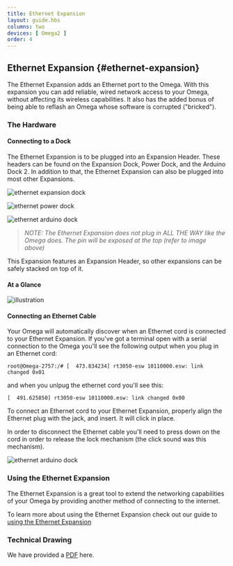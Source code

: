 ```yaml
---
title: Ethernet Expansion
layout: guide.hbs
columns: two
devices: [ Omega2 ]
order: 4
---
```


## Ethernet Expansion {#ethernet-expansion}

<!-- // intro on the ethernet expansion - allows the omega to be wired as well as wireless -->

The Ethernet Expansion adds an Ethernet port to the Omega. With this expansion you can add reliable, wired network access to your Omega, without affecting its wireless capabilities. It also has the added bonus of being able to reflash an Omega whose software is corrupted ("bricked").



### The Hardware

#### Connecting to a Dock

<!-- // plugged into the expansion Header -->
<!-- // TODO: have photos of it plugged into the Exp dock, power dock, and arduino dock 2 -->

The Ethernet Expansion is to be plugged into an Expansion Header. These headers can be found on the Expansion Dock, Power Dock, and the Arduino Dock 2. In addition to that, the Ethernet Expansion can also be plugged into most other Expansions.

![ethernet expansion dock](https://raw.githubusercontent.com/OnionIoT/Onion-Docs/master/Omega2/Documentation/Hardware-Overview/img/ethernet-top-expansion-dock.JPG)

![ethernet power dock](https://raw.githubusercontent.com/OnionIoT/Onion-Docs/master/Omega2/Documentation/Hardware-Overview/img/ethernet-top-power-dock.JPG)

![ethernet arduino dock](https://raw.githubusercontent.com/OnionIoT/Onion-Docs/master/Omega2/Documentation/Hardware-Overview/img/ethernet-top-arduino-dock.JPG)


>*NOTE: The Ethernet Expansion does not plug in ALL THE WAY like the Omega does. The pin will be exposed at the top (refer to image above)*

<!-- // mention that other expansions can be safely stacked on top of it -->

This Expansion features an Expansion Header, so other expansions can be safely stacked on top of it.

#### At a Glance

![illustration](https://raw.githubusercontent.com/OnionIoT/Onion-Docs/master/Omega2/Documentation/Hardware-Overview/img/ethernet-expansion-illustration.png)

#### Connecting an Ethernet Cable

<!-- // instructions and photos of connecting and disconnecting an ethernet Cable -->

Your Omega will automatically discover when an Ethernet cord is connected to your Ethernet Expansion. If you've got a terminal open with a serial connection to the Omega you'll see the following output when you plug in an Ethernet cord:

```
root@Omega-2757:/# [  473.834234] rt3050-esw 10110000.esw: link changed 0x01
```

and when you unlpug the ethernet cord you'll see this:

```
[  491.625850] rt3050-esw 10110000.esw: link changed 0x00
```

To connect an Ethernet cord to your Ethernet Expansion, properly align the Ethernet plug with the jack, and insert. It will click in place.

In order to disconnect the Ethernet cable you'll need to press down on the cord in order to release the lock mechanism (the click sound was this mechanism).


![ethernet arduino dock](https://raw.githubusercontent.com/OnionIoT/Onion-Docs/master/Omega2/Documentation/Hardware-Overview/img/ethernet-cord-plugged-in.JPG)


### Using the Ethernet Expansion

<!-- TODO: This article already exists under Documentation/connectivity/ethernet-expansion.md, where is the preferred location for these articles? -->

<!-- // providing wired, ethernet connectivity to the omega extends its networking capabilities -->

The Ethernet Expansion is a great tool to extend the networking capabilities of your Omega by providing another method of connecting to the internet.

To learn more about using the Ethernet Expansion check out our guide to [using the Ethernet Expansion](#using-ethernet-expansion)

<!-- // introdocue and link to articles on -->
<!-- //  - connecting to a wired networking -->
<!-- //  - using the omega as a router -->
<!-- //  - using the omega as an ethernet bridge -->

### Technical Drawing

We have provided a [PDF](https://raw.githubusercontent.com/OnionIoT/wiki/master/Documentation/Hardware/Technical-Drawings/ETHERNET_EXPANSION_DRAWING.PDF) here.
